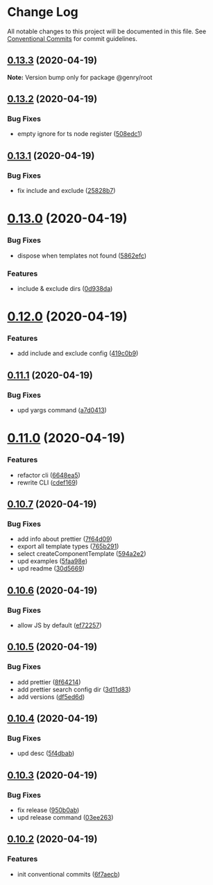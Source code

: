 # Change Log

All notable changes to this project will be documented in this file.
See [Conventional Commits](https://conventionalcommits.org) for commit guidelines.

## [0.13.3](https://github.com/KrickRay/genry/compare/v0.13.2...v0.13.3) (2020-04-19)

**Note:** Version bump only for package @genry/root





## [0.13.2](https://github.com/KrickRay/genry/compare/v0.13.1...v0.13.2) (2020-04-19)


### Bug Fixes

* empty ignore for ts node register ([508edc1](https://github.com/KrickRay/genry/commit/508edc1e9202592b12a1a26d0c3635f607bfcf25))





## [0.13.1](https://github.com/KrickRay/genry/compare/v0.13.0...v0.13.1) (2020-04-19)


### Bug Fixes

* fix include and exclude ([25828b7](https://github.com/KrickRay/genry/commit/25828b797acf31ae3b97e128bb4e5ca4e70f6975))





# [0.13.0](https://github.com/KrickRay/genry/compare/v0.12.0...v0.13.0) (2020-04-19)


### Bug Fixes

* dispose when templates not found ([5862efc](https://github.com/KrickRay/genry/commit/5862efc40a29c7fabc441016ddd5b90a485a532a))


### Features

* include & exclude dirs ([0d938da](https://github.com/KrickRay/genry/commit/0d938da215cff6dad02784fd5fc9f9a9e373aee7))





# [0.12.0](https://github.com/KrickRay/genry/compare/v0.11.1...v0.12.0) (2020-04-19)


### Features

* add include and exclude config ([419c0b9](https://github.com/KrickRay/genry/commit/419c0b9a133020c34f1ea8b4fe8c831d2d35e768))





## [0.11.1](https://github.com/KrickRay/genry/compare/v0.11.0...v0.11.1) (2020-04-19)


### Bug Fixes

* upd yargs command ([a7d0413](https://github.com/KrickRay/genry/commit/a7d041371a35b4f9e2cba24b9ee2d7fadea3da6e))





# [0.11.0](https://github.com/KrickRay/genry/compare/v0.10.7...v0.11.0) (2020-04-19)


### Features

* refactor cli ([6648ea5](https://github.com/KrickRay/genry/commit/6648ea5552aa6d3e168de2aedcbdb79209a5f958))
* rewrite CLI ([cdef169](https://github.com/KrickRay/genry/commit/cdef169fcdc0b6dd49254fe167064bb857923591))





## [0.10.7](https://github.com/KrickRay/genry/compare/v0.10.6...v0.10.7) (2020-04-19)


### Bug Fixes

* add info about prettier ([7f64d09](https://github.com/KrickRay/genry/commit/7f64d09120cd350aa82b4a52066a832095d394ff))
* export all template types ([765b291](https://github.com/KrickRay/genry/commit/765b291e621161dd51868c607a5d61cfa8df0dcd))
* select createComponentTemplate ([594a2e2](https://github.com/KrickRay/genry/commit/594a2e2e8f0ebb715e6d088be7d4ff42df25e2b2))
* upd examples ([5faa98e](https://github.com/KrickRay/genry/commit/5faa98eba9e3a7e9dcfb6594eec19d0b1952877a))
* upd readme ([30d5669](https://github.com/KrickRay/genry/commit/30d566933d419e670db1ae196a8b86a67c8ba256))





## [0.10.6](https://github.com/KrickRay/genry/compare/v0.10.5...v0.10.6) (2020-04-19)


### Bug Fixes

* allow JS by default ([ef72257](https://github.com/KrickRay/genry/commit/ef72257933f6e8cebfc49691c3f9cac6ef47d71c))





## [0.10.5](https://github.com/KrickRay/genry/compare/v0.10.4...v0.10.5) (2020-04-19)


### Bug Fixes

* add prettier ([8f64214](https://github.com/KrickRay/genry/commit/8f642148c4cef48052d8ca340c4983ba6d6c87e4))
* add prettier search config dir ([3d11d83](https://github.com/KrickRay/genry/commit/3d11d83a546c613b2ce229837bf6c1dc1469e6eb))
* add versions ([df5ed6d](https://github.com/KrickRay/genry/commit/df5ed6d55a0f0005749e6ac4adcf6b388f54a590))





## [0.10.4](https://github.com/KrickRay/genry/compare/v0.10.3...v0.10.4) (2020-04-19)


### Bug Fixes

* upd desc ([5f4dbab](https://github.com/KrickRay/genry/commit/5f4dbab292a3f5c10d485c4d1cd82549f4fbbead))





## [0.10.3](https://github.com/KrickRay/genry/compare/v0.10.2...v0.10.3) (2020-04-19)


### Bug Fixes

* fix release ([950b0ab](https://github.com/KrickRay/genry/commit/950b0ab99c468cf91ffc8d23dad8d566eb15fc1c))
* upd release command ([03ee263](https://github.com/KrickRay/genry/commit/03ee26368454861ff667384a0708859dfe78af02))





## [0.10.2](https://github.com/KrickRay/genry/compare/v0.10.0...v0.10.2) (2020-04-19)


### Features

* init conventional commits ([6f7aecb](https://github.com/KrickRay/genry/commit/6f7aecb30f0044413970cecf25e03084b0e0ac12))
